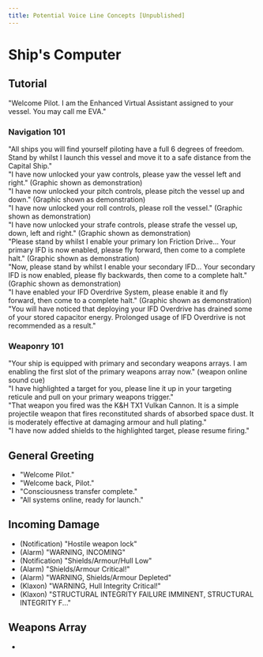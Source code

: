 ```yaml
---
title: Potential Voice Line Concepts [Unpublished]
---
```


# Ship's Computer

## Tutorial

"Welcome Pilot. I am the Enhanced Virtual Assistant assigned to your vessel. You may call me EVA."  

### Navigation 101

"All ships you will find yourself piloting have a full 6 degrees of freedom. Stand by whilst I launch this vessel and move it to a safe distance from the Capital Ship."  
"I have now unlocked your yaw controls, please yaw the vessel left and right." (Graphic shown as demonstration)  
"I have now unlocked your pitch controls, please pitch the vessel up and down." (Graphic shown as demonstration)  
"I have now unlocked your roll controls, please roll the vessel." (Graphic shown as demonstration)  
"I have now unlocked your strafe controls, please strafe the vessel up, down, left and right." (Graphic shown as demonstration)  
"Please stand by whilst I enable your primary Ion Friction Drive... Your primary IFD is now enabled, please fly forward, then come to a complete halt." (Graphic shown as demonstration)  
"Now, please stand by whilst I enable your secondary IFD... Your secondary IFD is now enabled, please fly backwards, then come to a complete halt." (Graphic shown as demonstration)    
"I have enabled your IFD Overdrive System, please enable it and fly forward, then come to a complete halt." (Graphic shown as demonstration)  
"You will have noticed that deploying your IFD Overdrive has drained some of your stored capacitor energy. Prolonged usage of IFD Overdrive is not recommended as a result."  

### Weaponry 101

"Your ship is equipped with primary and secondary weapons arrays. I am enabling the first slot of the primary weapons array now." (weapon online sound cue)  
"I have highlighted a target for you, please line it up in your targeting reticule and pull on your primary weapons trigger."  
"That weapon you fired was the K&H TX1 Vulkan Cannon. It is a simple projectile weapon that fires reconstituted shards of absorbed space dust. It is moderately effective at damaging armour and hull plating."  
"I have now added shields to the highlighted target, please resume firing."


## General Greeting

- "Welcome Pilot."
- "Welcome back, Pilot."
- "Consciousness transfer complete."
- "All systems online, ready for launch."

## Incoming Damage

- (Notification) "Hostile weapon lock"
- (Alarm) "WARNING, INCOMING"
- (Notification) "Shields/Armour/Hull Low"
- (Alarm) "Shields/Armour Critical!"
- (Alarm) "WARNING, Shields/Armour Depleted"
- (Klaxon) "WARNING, Hull Integrity Critical!"
- (Klaxon) "STRUCTURAL INTEGRITY FAILURE IMMINENT, STRUCTURAL INTEGRITY F..."

## Weapons Array

- 
